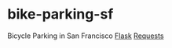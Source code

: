 bike-parking-sf
===============

Bicycle Parking in San Francisco
[Flask](http://flask.pocoo.org/)
[Requests](http://docs.python-requests.org/en/latest/)